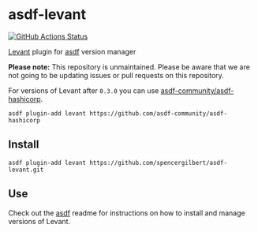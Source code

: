 # asdf-levant

[![GitHub Actions Status](https://github.com/spencergilbert/asdf-levant/workflows/Main/badge.svg?branch=master)](https://github.com/spencergilbert/asdf-levant/actions)

[Levant](https://github.com/hashicorp/levant) plugin for [asdf](https://github.com/asdf-vm/asdf) version manager

**Please note:** This repository is unmaintained. Please be aware that 
we are not going to be updating issues or pull requests on this repository.

For versions of Levant after `0.3.0` you can use [asdf-community/asdf-hashicorp](https://github.com/asdf-community/asdf-hashicorp).

```
asdf plugin-add levant https://github.com/asdf-community/asdf-hashicorp
```

## Install

```
asdf plugin-add levant https://github.com/spencergilbert/asdf-levant.git
```

## Use

Check out the [asdf](https://github.com/asdf-vm/asdf) readme for instructions on how to install and manage versions of Levant.
